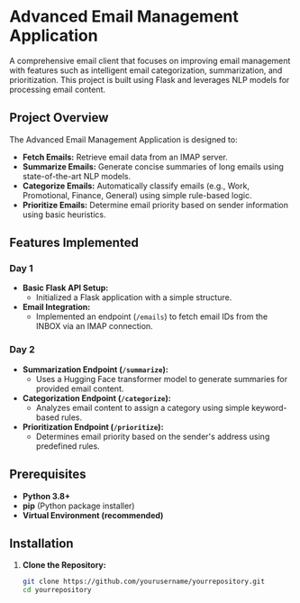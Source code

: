 # Advanced Email Management Application

A comprehensive email client that focuses on improving email management with features such as intelligent email categorization, summarization, and prioritization. This project is built using Flask and leverages NLP models for processing email content.

## Project Overview

The Advanced Email Management Application is designed to:
- **Fetch Emails:** Retrieve email data from an IMAP server.
- **Summarize Emails:** Generate concise summaries of long emails using state-of-the-art NLP models.
- **Categorize Emails:** Automatically classify emails (e.g., Work, Promotional, Finance, General) using simple rule-based logic.
- **Prioritize Emails:** Determine email priority based on sender information using basic heuristics.

## Features Implemented

### Day 1
- **Basic Flask API Setup:** 
  - Initialized a Flask application with a simple structure.
- **Email Integration:** 
  - Implemented an endpoint (`/emails`) to fetch email IDs from the INBOX via an IMAP connection.
  
### Day 2
- **Summarization Endpoint (`/summarize`):**
  - Uses a Hugging Face transformer model to generate summaries for provided email content.
- **Categorization Endpoint (`/categorize`):**
  - Analyzes email content to assign a category using simple keyword-based rules.
- **Prioritization Endpoint (`/prioritize`):**
  - Determines email priority based on the sender's address using predefined rules.

## Prerequisites

- **Python 3.8+**
- **pip** (Python package installer)
- **Virtual Environment (recommended)**

## Installation

1. **Clone the Repository:**
   ```bash
   git clone https://github.com/yourusername/yourrepository.git
   cd yourrepository
